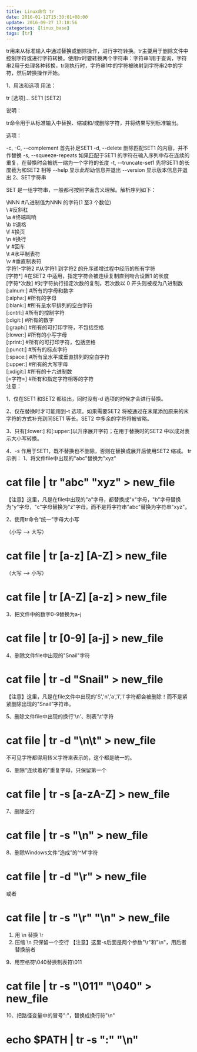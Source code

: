```yaml
---
title: Linux命令 tr
date: 2016-01-12T15:30:01+08:00
update: 2016-09-27 17:18:56
categories: [linux_base]
tags: [tr]
---
```

tr用来从标准输入中通过替换或删除操作，进行字符转换。tr主要用于删除文件中控制字符或进行字符转换。使用tr时要转换两个字符串：字符串1用于查询，字符串2用于处理各种转换，tr刚执行时，字符串1中的字符被映射到字符串2中的字符，然后转换操作开始。

1、用法和选项
用法：

tr [选项]... SET1 [SET2]

说明：

tr命令用于从标准输入中替换、缩减和/或删除字符，并将结果写到标准输出。

选项：

-c, -C, --complement          首先补足SET1
-d, --delete                    删除匹配SET1 的内容，并不作替换
-s, --squeeze-repeats   如果匹配于SET1 的字符在输入序列中存在连续的重复，在替换时会被统一缩为一个字符的长度
-t, --truncate-set1       先将SET1 的长度截为和SET2 相等
--help                            显示此帮助信息并退出
--version                       显示版本信息并退出
2、SET字符串

SET 是一组字符串，一般都可按照字面含义理解。解析序列如下：

\NNN          #八进制值为NNN 的字符(1 至3 个数位)   
\\            #反斜杠   
\a            #终端鸣响   
\b            #退格   
\f            #换页   
\n            #换行   
\r            #回车   
\t            #水平制表符   
\v            #垂直制表符   
字符1-字符2    #从字符1 到字符2 的升序递增过程中经历的所有字符   
[字符*]       #在SET2 中适用，指定字符会被连续复制直到吻合设置1 的长度   
[字符*次数]    #对字符执行指定次数的复制，若次数以 0 开头则被视为八进制数   
[:alnum:]     #所有的字母和数字   
[:alpha:]     #所有的字母   
[:blank:]     #所有呈水平排列的空白字符   
[:cntrl:]     #所有的控制字符   
[:digit:]     #所有的数字   
[:graph:]     #所有的可打印字符，不包括空格   
[:lower:]     #所有的小写字母   
[:print:]     #所有的可打印字符，包括空格   
[:punct:]     #所有的标点字符   
[:space:]     #所有呈水平或垂直排列的空白字符   
[:upper:]     #所有的大写字母   
[:xdigit:]    #所有的十六进制数   
[=字符=]       #所有和指定字符相等的字符  
注意：

1、仅在SET1 和SET2 都给出，同时没有-d 选项的时候才会进行替换。

2、仅在替换时才可能用到-t 选项。如果需要SET2 将被通过在末尾添加原来的末字符的方式补充到同SET1 等长。SET2 中多余的字符将被省略。

3、只有[:lower:] 和[:upper:]以升序展开字符；在用于替换时的SET2 中以成对表示大小写转换。

4、-s 作用于SET1，既不替换也不删除，否则在替换或展开后使用SET2 缩减。
tr示例：
1、将文件file中出现的"abc"替换为"xyz"

# cat file | tr "abc" "xyz" > new_file

【注意】这里，凡是在file中出现的"a"字母，都替换成"x"字母，"b"字母替换为"y"字母，"c"字母替换为"z"字母。而不是将字符串"abc"替换为字符串"xyz"。



2、使用tr命令“统一”字母大小写

（小写 --> 大写）
# cat file | tr [a-z] [A-Z] > new_file

（大写 --> 小写）
# cat file | tr [A-Z] [a-z] > new_file



3、把文件中的数字0-9替换为a-j

# cat file | tr [0-9] [a-j] > new_file



4、删除文件file中出现的"Snail"字符

# cat file | tr -d "Snail" > new_file

【注意】这里，凡是在file文件中出现的'S','n','a','i','l'字符都会被删除！而不是紧紧删除出现的"Snail”字符串。



5、删除文件file中出现的换行'\n'、制表'\t'字符

# cat file | tr -d "\n\t" > new_file

不可见字符都得用转义字符来表示的，这个都是统一的。



6、删除“连续着的”重复字母，只保留第一个

# cat file | tr -s [a-zA-Z] > new_file



7、删除空行

# cat file | tr -s "\n" > new_file



8、删除Windows文件“造成”的'^M'字符

# cat file | tr -d "\r" > new_file
或者
# cat file | tr -s "\r" "\n" > new_file
1. 用 \n 替换 \r
2. 压缩 \n 只保留一个空行
【注意】这里-s后面是两个参数"\r"和"\n"，用后者替换前者



9、用空格符\040替换制表符\011

# cat file | tr -s "\011" "\040" > new_file



10、把路径变量中的冒号":"，替换成换行符"\n"

# echo $PATH | tr -s ":" "\n"
